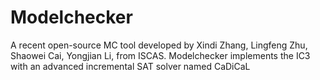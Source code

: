 # Modelchecker
A recent open-source MC tool developed by Xindi Zhang, Lingfeng Zhu, Shaowei Cai, Yongjian Li, from ISCAS. Modelchecker implements the IC3 with an advanced incremental SAT solver named CaDiCaL
